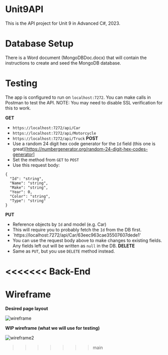 # Unit9API
This is the API project for Unit 9 in Advanced C#, 2023.

# Database Setup
There is a Word document (MongoDBDoc.docx) that will contain the instructions to create and seed the MongoDB database. 

# Testing
The app is configured to run on `localhost:7272`. You can make calls in Postman to test the API.
NOTE: You may need to disable SSL verification for this to work. 

**GET**
- `https://localhost:7272/api/Car`
- `https://localhost:7272/api/Motorcycle`
- `https://localhost:7272/api/Truck`
**POST**
- Use a random 24 digit hex code generator for the `Id` field (this one is great)[https://numbergenerator.org/random-24-digit-hex-codes-generator]
- Set the method from `GET` to `POST`
- Use this request body:
```
{
  "Id": "string",
  "Name": "string",
  "Make": "string",
  "Year": 0,
  "Color": "string",
  "Type": "string"
}
```
**PUT**
- Reference objects by `Id` and model (e.g. Car) 
- This will require you to probably fetch the `Id` from the DB first.
- `https://localhost:7272/api/Car/63eec963cae35507607dede1'
- You can use the request body above to make changes to existing fields. Any fields left out will be written as `null` in the DB.
**DELETE**
- Same as `PUT`, but you use `DELETE` method instead.

<<<<<<< Back-End
=======

# Wireframe
<b>Desired page layout</b>

![wireframe](https://user-images.githubusercontent.com/26259906/217272963-01161471-5b09-4698-afbd-416d6212cb84.png)

<b>WIP wireframe (what we will use for testing)</b>

![wireframe2](https://user-images.githubusercontent.com/26259906/217274774-daa58bf6-fddb-4e09-9a0f-de545f787c7e.PNG)
>>>>>>> main
